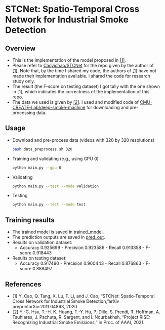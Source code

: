 # STCNet: Spatio-Temporal Cross Network for Industrial Smoke Detection
## Overview
* This is the implementation of the model proposed in [[1]](#references).
* Please refer to [Caoyichao/STCNet](https://github.com/Caoyichao/STCNet) for the repo given by the author of [[1]](#references). Note that, by the time I shared my code, the authors of [[1]](#references) have not made their implementation available. I shared the code for research study only.
* The result (the F-score on testing dataset) I got tally with the one shown in [1], which indicates the correctness of the implementation of this repo.
* The data we used is given by [[2]](#references). I used and modified code of [CMU-CREATE-Lab/deep-smoke-machine](https://github.com/CMU-CREATE-Lab/deep-smoke-machine) for downloading and pre-processing data.

## Usage
* Download and pre-process data (videos with 320 by 320 resolutions)
  ```bash
  bash data_preprocess.sh 320
  ```
* Training and validating (e.g., using GPU 0)
    ```bash
    python main.py --gpu 0
    ```
* Validating
    ```bash
    python main.py --test --mode validation
    ```
* Testing
    ```bash
    python main.py --test --mode test
    ```

## Training results
* The trained model is saved in [trained_model](./trained_model/).
* The prediction outputs are saved in [pred_out](./pred_out/).
* Results on validation dataset: 
  * Accuracy 0.925699 - Precision 0.923586 - Recall 0.913358 - F-score 0.918443
* Results on testing dataset: 
  * Accuracy 0.917490 - Precision 0.900443 - Recall 0.876863 - F-score 0.888497

## References
* [1] Y.  Cao,  Q.  Tang,  X.  Lu,  F.  Li,  and  J.  Cao,  “STCNet: Spatio-Temporal Cross Network for Industrial Smoke Detection,”arXiv preprintarXiv:2011.04863, 2020.
* [2] Y.-C. Hsu, T.-H. K. Huang, T.-Y. Hu, P. Dille, S. Prendi, R. Hoffman, A. Tsuhlares, J. Pachuta, R. Sargent, and I. Nourbakhsh, “Project RISE: Recognizing Industrial Smoke Emissions,” in Proc. of AAAI, 2021.